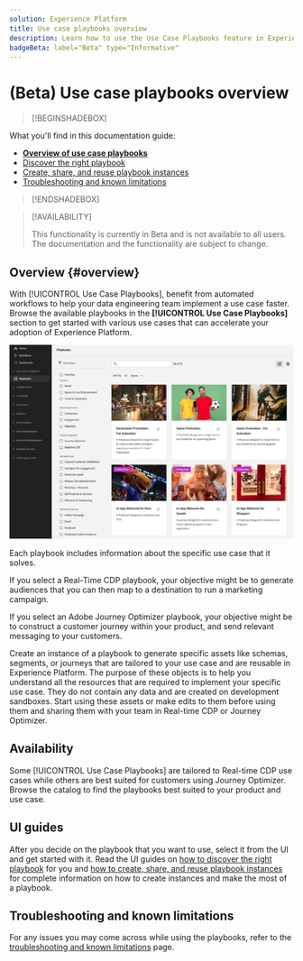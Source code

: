 ```yaml
---
solution: Experience Platform
title: Use case playbooks overview
description: Learn how to use the Use Case Playbooks feature in Experience Platform to get started with various marketing use cases
badgeBeta: label="Beta" type="Informative"
---
```


# (Beta) Use case playbooks overview

>[!BEGINSHADEBOX]

What you'll find in this documentation guide:

* **[Overview of use case playbooks](#overview)**
* [Discover the right playbook](/help/use-case-playbooks/playbooks/discover.md)
* [Create, share, and reuse playbook instances](/help/use-case-playbooks/playbooks/create-share-reuse.md)
* [Troubleshooting and known limitations](troubleshooting.md)

>[!ENDSHADEBOX]

>[!AVAILABILITY]
>
>This functionality is currently in Beta and is not available to all users. The documentation and the functionality are subject to change.

## Overview {#overview}

With [!UICONTROL Use Case Playbooks], benefit from automated workflows to help your data engineering team implement a use case faster. Browse the available playbooks in the **[!UICONTROL Use Case Playbooks]** section to get started with various use cases that can accelerate your adoption of Experience Platform. 

![View of all playbooks](/help/use-case-playbooks/assets/playbooks/overview/playbooks-landing-page.png)

Each playbook includes information about the specific use case that it solves. 

If you select a Real-Time CDP playbook, your objective might be to generate audiences that you can then map to a destination to run a marketing campaign. 

If you select an Adobe Journey Optimizer playbook, your objective might be to construct a customer journey within your product, and send relevant messaging to your customers.  

Create an instance of a playbook to generate specific assets like schemas, segments, or journeys that are tailored to your use case and are reusable in Experience Platform. The purpose of these objects is to help you understand all the resources that are required to implement your specific use case. They do not contain any data and are created on development sandboxes. Start using these assets or make edits to them before using them and sharing them with your team in Real-time CDP or Journey Optimizer. 

## Availability

Some [!UICONTROL Use Case Playbooks] are tailored to Real-time CDP use cases while others are best suited for customers using Journey Optimizer. Browse the catalog to find the playbooks best suited to your product and use case.

## UI guides

After you decide on the playbook that you want to use, select it from the UI and get started with it. Read the UI guides on [how to discover the right playbook](/help/use-case-playbooks/playbooks/discover.md) for you and [how to create, share, and reuse playbook instances](/help/use-case-playbooks/playbooks/create-share-reuse.md) for complete information on how to create instances and make the most of a playbook.  

## Troubleshooting and known limitations

For any issues you may come across while using the playbooks, refer to the [troubleshooting and known limitations](/help/use-case-playbooks/playbooks/troubleshooting.md) page.
